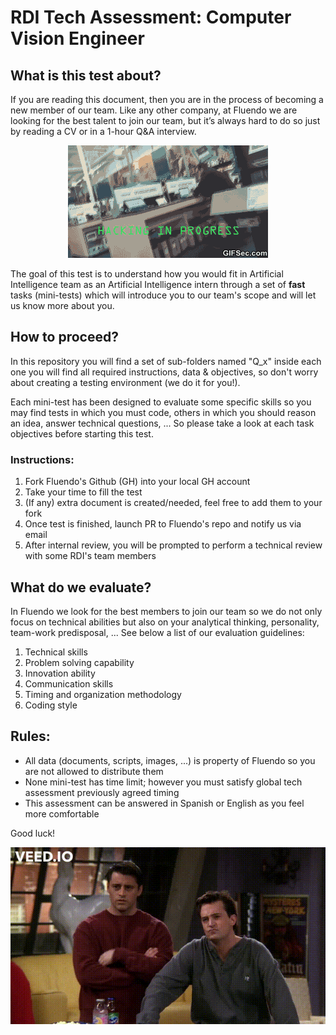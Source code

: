 # RDI Tech Assessment: Computer Vision Engineer


## What is this test about?

If you are reading this document, then you are in the process of becoming a new member of our team. Like any other company, at Fluendo we are looking for the best talent to join our team, but it’s always hard to do so just by reading a CV or in a 1-hour Q&A interview.

<p align="center">
    <img src="imagery/hacker.gif" alt="Hacker"
</p>



The goal of this test is to understand how you would fit in Artificial Intelligence team as an Artificial Intelligence intern through a set of **fast** tasks (mini-tests) which will introduce you to our team's scope and will let us know more about you.



## How to proceed?

In this repository you will find a set of sub-folders named "Q_x" inside each one you will find all required instructions, data & objectives,  so don't worry about creating a testing environment (we do it for you!).

Each mini-test has been designed to evaluate some specific skills so you may find tests in which you must code, others in which you should reason an idea, answer technical questions, ... So please take a look at each task objectives before starting this test.

### Instructions:

1. Fork Fluendo's Github (GH) into your local GH account
2. Take your time to fill the test
3. (If any) extra document is created/needed, feel free to add them to your fork
4. Once test is finished, launch PR to Fluendo's repo and notify us via email
5. After internal review, you will be prompted to perform a technical review with some RDI's team members



## What do we evaluate?

In Fluendo we look for the best members to join our team so we do not only focus on technical abilities but also on your analytical thinking, personality, team-work predisposal, ... See below a list of our evaluation guidelines:

1. Technical skills
2. Problem solving capability
3. Innovation ability
4. Communication skills
5. Timing and organization methodology
6. Coding style



## Rules:

- All data (documents, scripts, images, ...) is property of Fluendo so you are not allowed to distribute them
- None mini-test has time limit; however you must satisfy global tech assessment previously agreed timing
- This assessment can be answered in Spanish or English as you feel more comfortable





Good luck!

<p align="center">
    <img src="imagery/good_luck.gif" alt="Hacker"
</p>

